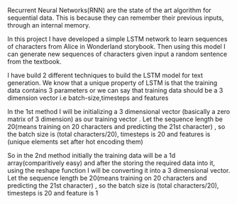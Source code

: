 Recurrent Neural Networks(RNN) are the state of the art algorithm for sequential data. This is because they can remember their previous inputs, through an internal memory.

In this project I have developed a simple LSTM network to learn sequences of characters from Alice in Wonderland storybook. 
Then using this model I can generate new sequences of characters given input a random sentence from the textbook.

I have build 2 different techniques to build the LSTM model for text generation.
We know that a unique property of LSTM is that the training data contains 3 parameters or we can say that training data should be a 3 dimension vector i.e batch-size,timesteps and features

In the 1st method I will be initializing a 3 dimensional vector (basically a zero matrix of 3 dimension) as our training vector . Let the sequence length be 20(means training on 20 characters and predicting the 21st character) , so the batch size is (total characters/20), timesteps is 20 and features is (unique elements set after hot encoding them)

So in the 2nd method initially the training data will be a 1d array(comparitively easy) and after the storing the required data into it, using the reshape function I will be converting it into a 3 dimensional vector. Let the sequence length be 20(means training on 20 characters and predicting the 21st character) , so the batch size is (total characters/20), timesteps is 20 and feature is 1
